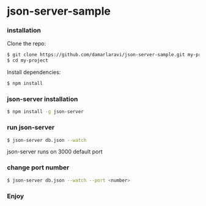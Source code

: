 # json-server-sample

### installation

Clone the repo:

```bash
$ git clone https://github.com/damarlaravi/json-server-sample.git my-project
$ cd my-project
```

Install dependencies:

```bash
$ npm install
```

### json-server installation

```bash
$ npm install -g json-server
```

### run json-server

```bash
$ json-server db.json --watch
```
json-server runs on 3000 default port 

### change port number

```bash
$ json-server db.json --watch --port <number>
```


### Enjoy